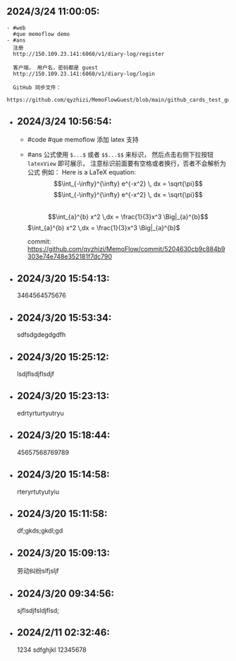 ## 2024/3/24 11:00:05:
	- #web
	  #que memoflow demo
	- #ans
	  注册
	  http://150.109.23.141:6060/v1/diary-log/register
	  
	  客户端， 用户名，密码都是 guest
	  http://150.109.23.141:6060/v1/diary-log/login
	  
	  GitHub 同步文件：
	  https://github.com/qyzhizi/MemoFlowGuest/blob/main/github_cards_test_guest.md
- ## 2024/3/24 10:56:54:
	- #code
	  #que memoflow 添加 latex 支持
	- #ans
	   公式使用 `$...$` 或者 `$$...$$` 来标识， 然后点击右侧下拉按钮 `latexView` 即可展示， 注意标识前面要有空格或者换行，否者不会解析为公式
	  例如：
	  Here is a LaTeX equation: $$\int_{-\infty}^{\infty} e^{-x^2} \, dx = \sqrt{\pi}$$
	  $$\int_{-\infty}^{\infty} e^{-x^2} \, dx = \sqrt{\pi}$$  
	  $$\int_{a}^{b} x^2 \,dx = \frac{1}{3}x^3 \Big|_{a}^{b}$$
	  $\int_{a}^{b} x^2 \,dx = \frac{1}{3}x^3 \Big|_{a}^{b}$
	  
	  commit:
	  https://github.com/qyzhizi/MemoFlow/commit/5204630cb9c884b9303e74e748e352181f7dc790
- ## 2024/3/20 15:54:13:
  3464564575676
- ## 2024/3/20 15:53:34:
  sdfsdgdegdgdfh
- ## 2024/3/20 15:25:12:
  lsdjflsdjflsdjf
- ## 2024/3/20 15:23:13:
  edrtyrturtyutryu
- ## 2024/3/20 15:18:44:
  45657568769789
- ## 2024/3/20 15:14:58:
  rteryrtutyutyiu
- ## 2024/3/20 15:11:58:
  df;gkds;gkdl;gd
- ## 2024/3/20 15:09:13:
  劳动纠纷slfjsljf
- ## 2024/3/20 09:34:56:
  sjflsdjfsldjflsd;
- ## 2024/2/11 02:32:46:
  1234
  sdfghjkl
  12345678